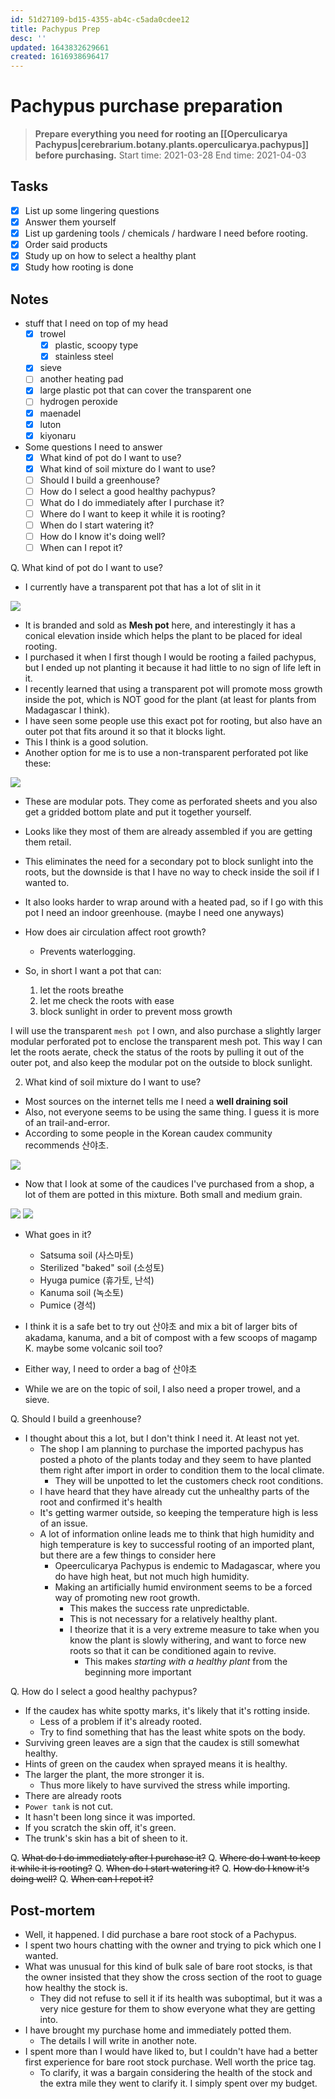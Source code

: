 ```yaml
---
id: 51d27109-bd15-4355-ab4c-c5ada0cdee12
title: Pachypus Prep
desc: ''
updated: 1643832629661
created: 1616938696417
---
```


# Pachypus purchase preparation

> **Prepare everything you need for rooting an [[Operculicarya Pachypus|cerebrarium.botany.plants.operculicarya.pachypus]] before purchasing.**
> Start time: 2021-03-28
> End time: 2021-04-03

## Tasks

- [x] List up some lingering questions
- [x] Answer them yourself
- [x] List up gardening tools / chemicals / hardware I need before rooting.
- [x] Order said products
- [x] Study up on how to select a healthy plant
- [x] Study how rooting is done

## Notes

- stuff that I need on top of my head
  - [x] trowel
    - [x] plastic, scoopy type
    - [x] stainless steel
  - [x] sieve
  - [ ] another heating pad
  - [x] large plastic pot that can cover the transparent one
  - [ ] hydrogen peroxide
  - [x] maenadel
  - [x] luton
  - [x] kiyonaru

- Some questions I need to answer
  - [x] What kind of pot do I want to use?
  - [x] What kind of soil mixture do I want to use?
  - [ ] Should I build a greenhouse?
  - [ ] How do I select a good healthy pachypus?
  - [ ] What do I do immediately after I purchase it?
  - [ ] Where do I want to keep it while it is rooting?
  - [ ] When do I start watering it?
  - [ ] How do I know it's doing well?
  - [ ] When can I repot it?

Q. What kind of pot do I want to use?

- I currently have a transparent pot that has a lot of slit in it

![](/assets/images/2021-03-29-23-35-19.png)

- It is branded and sold as **Mesh pot** here, and interestingly it has a conical elevation inside which helps the plant to be placed for ideal rooting.
- I purchased it when I first though I would be rooting a failed pachypus, but I ended up not planting it because it had little to no sign of life left in it.
- I recently learned that using a transparent pot will promote moss growth inside the pot, which is NOT good for the plant (at least for plants from Madagascar I think).
- I have seen some people use this exact pot for rooting, but also have an outer pot that fits around it so that it blocks light.
- This I think is a good solution.
- Another option for me is to use a non-transparent perforated pot like these:

![](/assets/images/2021-03-29-23-42-18.png)

- These are modular pots. They come as perforated sheets and you also get a gridded bottom plate and put it together yourself.

- Looks like they most of them are already assembled if you are getting them retail.

- This eliminates the need for a secondary pot to block sunlight into the roots, but the downside is that I have no way to check inside the soil if I wanted to.

- It also looks harder to wrap around with a heated pad, so if I go with this pot I need an indoor greenhouse. (maybe I need one anyways)

- How does air circulation affect root growth?
  - Prevents waterlogging.

- So, in short I want a pot that can:
  1. let the roots breathe
  2. let me check the roots with ease
  3. block sunlight in order to prevent moss growth

I will use the transparent `mesh pot` I own, and also purchase a slightly larger modular perforated pot to enclose the transparent mesh pot. This way I can let the roots aerate, check the status of the roots by pulling it out of the outer pot, and also keep the modular pot on the outside to block sunlight.

2. What kind of soil mixture do I want to use?

- Most sources on the internet tells me I need a **well draining soil**
- Also, not everyone seems to be using the same thing. I guess it is more of an trail-and-error.
- According to some people in the Korean caudex community recommends 산야초.

![](/assets/images/2021-03-30-00-01-43.png)

- Now that I look at some of the caudices I've purchased from a shop, a lot of them are potted in this mixture. Both small and medium grain.

![](/assets/images/2021-03-30-00-02-15.png)
![](/assets/images/2021-03-30-00-02-35.png)

- What goes in it?
  - Satsuma soil (사스마토)
  - Sterilized "baked" soil (소성토)
  - Hyuga pumice (휴가토, 난석)
  - Kanuma soil (녹소토)
  - Pumice (경석)

- I think it is a safe bet to try out 산야초 and mix a bit of larger bits of akadama, kanuma, and a bit of compost with a few scoops of magamp K. maybe some volcanic soil too?

- Either way, I need to order a bag of 산야초

- While we are on the topic of soil, I also need a proper trowel, and a sieve.

Q. Should I build a greenhouse?

- I thought about this a lot, but I don't think I need it. At least not yet.
  - The shop I am planning to purchase the imported pachypus has posted a photo of the plants today and they seem to have planted them right after import in order to condition them to the local climate.
    - They will be unpotted to let the customers check root conditions.
  - I have heard that they have already cut the unhealthy parts of the root and confirmed it's health
  - It's getting warmer outside, so keeping the temperature high is less of an issue.
  - A lot of information online leads me to think that high humidity and high temperature is key to successful rooting of an imported plant, but there are a few things to consider here
    - Opeerculicarya Pachypus is endemic to Madagascar, where you do have high heat, but not much high humidity.
    - Making an artificially humid environment seems to be a forced way of promoting new root growth.
      - This makes the success rate unpredictable.
      - This is not necessary for a relatively healthy plant.
      - I theorize that it is a very extreme measure to take when you know the plant is slowly withering, and want to force new roots so that it can be conditioned again to revive.
        - This makes _starting with a healthy plant_ from the beginning more important

Q. How do I select a good healthy pachypus?

- If the caudex has white spotty marks, it's likely that it's rotting inside.
  - Less of a problem if it's already rooted.
  - Try to find something that has the least white spots on the body.
- Surviving green leaves are a sign that the caudex is still somewhat healthy.
- Hints of green on the caudex when sprayed means it is healthy.
- The larger the plant, the more stronger it is.
  - Thus more likely to have survived the stress while importing.
- There are already roots
- `Power tank` is not cut.
- It hasn't been long since it was imported.
- If you scratch the skin off, it's green.
- The trunk's skin has a bit of sheen to it.

Q. ~~What do I do immediately after I purchase it?~~
Q. ~~Where do I want to keep it while it is rooting?~~
Q. ~~When do I start watering it?~~
Q. ~~How do I know it's doing well?~~
Q. ~~When can I repot it?~~

## Post-mortem

- Well, it happened. I did purchase a bare root stock of a Pachypus.
- I spent two hours chatting with the owner and trying to pick which one I wanted.
- What was unusual for this kind of bulk sale of bare root stocks, is that the owner insisted that they show the cross section of the root to guage how healthy the stock is.
  - They did not refuse to sell it if its health was suboptimal, but it was a very nice gesture for them to show everyone what they are getting into.
- I have brought my purchase home and immediately potted them.
  - The details I will write in another note.
- I spent more than I would have liked to, but I couldn't have had a better first experience for bare root stock purchase. Well worth the price tag.
  - To clarify, it was a bargain considering the health of the stock and the extra mile they went to clarify it. I simply spent over my budget.
